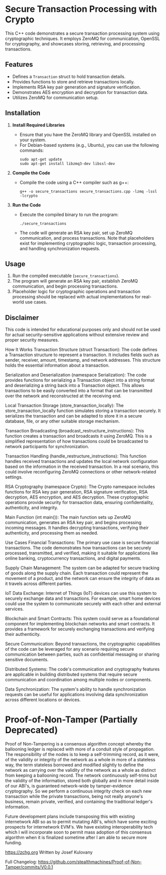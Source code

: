 # Secure Transaction Processing with Crypto

This C++ code demonstrates a secure transaction processing system using cryptographic techniques. It employs ZeroMQ for communication, OpenSSL for cryptography, and showcases storing, retrieving, and processing transactions.

## Features
- Defines a `Transaction` struct to hold transaction details.
- Provides functions to store and retrieve transactions locally.
- Implements RSA key pair generation and signature verification.
- Demonstrates AES encryption and decryption for transaction data.
- Utilizes ZeroMQ for communication setup.

## Installation
1. **Install Required Libraries**
    - Ensure that you have the ZeroMQ library and OpenSSL installed on your system.
    - For Debian-based systems (e.g., Ubuntu), you can use the following commands:
      ```shell
      sudo apt-get update
      sudo apt-get install libzmq3-dev libssl-dev
      ```

2. **Compile the Code**
    - Compile the code using a C++ compiler such as g++:
      ```shell
      g++ -o secure_transactions secure_transactions.cpp -lzmq -lssl -lcrypto
      ```

3. **Run the Code**
    - Execute the compiled binary to run the program:
      ```shell
      ./secure_transactions
      ```
    - The code will generate an RSA key pair, set up ZeroMQ communication, and process transactions. Note that placeholders exist for implementing cryptographic logic, transaction processing, and handling synchronization requests.

## Usage
1. Run the compiled executable (`secure_transactions`).
2. The program will generate an RSA key pair, establish ZeroMQ communication, and begin processing transactions.
3. Placeholder logic for cryptographic operations and transaction processing should be replaced with actual implementations for real-world use cases.

## Disclaimer
This code is intended for educational purposes only and should not be used for actual security-sensitive applications without extensive review and proper security measures.


How It Works
Transaction Structure (struct Transaction): The code defines a Transaction structure to represent a transaction. It includes fields such as sender, receiver, amount, timestamp, and network addresses. This structure holds the essential information about a transaction.

Serialization and Deserialization (namespace Serialization): The code provides functions for serializing a Transaction object into a string format and deserializing a string back into a Transaction object. This allows transactions to be easily converted into a format that can be transmitted over the network and reconstructed at the receiving end.

Local Transaction Storage (store_transaction_locally): The store_transaction_locally function simulates storing a transaction securely. It serializes the transaction and can be adapted to store it in a secure database, file, or any other suitable storage mechanism.

Transaction Broadcasting (broadcast_restructure_instructions): This function creates a transaction and broadcasts it using ZeroMQ. This is a simplified representation of how transactions could be broadcasted to network participants for synchronization.

Transaction Handling (handle_restructure_instructions): This function handles received transactions and updates the local network configuration based on the information in the received transaction. In a real scenario, this could involve reconfiguring ZeroMQ connections or other network-related settings.

RSA Cryptography (namespace Crypto): The Crypto namespace includes functions for RSA key pair generation, RSA signature verification, RSA decryption, AES encryption, and AES decryption. These cryptographic operations provide security for transaction data, ensuring confidentiality, authenticity, and integrity.

Main Function (int main()): The main function sets up ZeroMQ communication, generates an RSA key pair, and begins processing incoming messages. It handles decrypting transactions, verifying their authenticity, and processing them as needed.

Use Cases
Financial Transactions: The primary use case is secure financial transactions. The code demonstrates how transactions can be securely processed, transmitted, and verified, making it suitable for applications like online banking, cryptocurrency transactions, and digital payments.

Supply Chain Management: The system can be adapted for secure tracking of goods along the supply chain. Each transaction could represent the movement of a product, and the network can ensure the integrity of data as it travels across different parties.

IoT Data Exchange: Internet of Things (IoT) devices can use this system to securely exchange data and transactions. For example, smart home devices could use the system to communicate securely with each other and external services.

Blockchain and Smart Contracts: This system could serve as a foundational component for implementing blockchain networks and smart contracts. It provides a framework for securely exchanging transactions and verifying their authenticity.

Secure Communication: Beyond transactions, the cryptographic capabilities of the code can be leveraged for any scenario requiring secure communication between parties, such as confidential messaging or sharing sensitive documents.

Distributed Systems: The code's communication and cryptography features are applicable in building distributed systems that require secure communication and coordination among multiple nodes or components.

Data Synchronization: The system's ability to handle synchronization requests can be useful for applications involving data synchronization across different locations or devices.












# Proof-of-Non-Tamper (Partially Deprecated)

Proof of Non-Tampering is a consensus algorithm concept whereby the ballooning ledger is replaced with more of a conduit style of propagation. The responsibility of the nodes is to keep a self-trimming record, as it were, of the validity or integrity of the network as a whole in more of a stateless way, the term stateless borrowed and modified slightly to define the network as carrying over the validity of the network as a whole as distinct from keeping a ballooning record. The network continuously self-trims but the validity of the information, stored both globally and in more detail inside of our ABI's, is guaranteed network-wide by tamper-evidence cryptography. So we perform a continuous integrity check on each new transaction while the private transactions, being not really anyone's business, remain private, verified, and containing the traditional ledger's information.

Future development plans include transposing this with existing internetwork ABI so as to permit mutating ABI's, which have some exciting prospects for internetwork EVM's. We have existing interoperability tech which I will incorporate soon to permit mass adoption of this consensus algorithm when it is finalized sometime after I am able to secure more funding.

https://zchg.org
Written by Josef Kulovany

Full Changelog: https://github.com/stealthmachines/Proof-of-Non-Tamper/commits/V0.0.1
